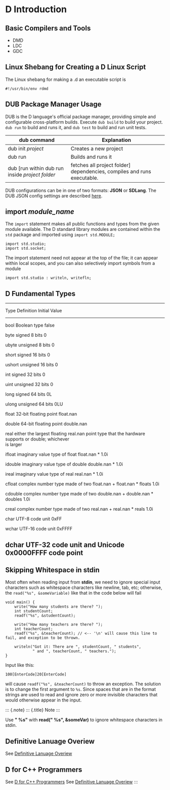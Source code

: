 D Introduction
==============

Basic Compilers and Tools
-------------------------

* DMD
* LDC
* GDC


Linux Shebang for Creating a D Linux Script
-------------------------------------------

The Linux shebang for making a .d an executable script is

``` {.bash}
#!/usr/bin/env rdmd
```

DUB Package Manager Usage
-------------------------

DUB is the D language\'s official package manager, providing simple and
configurable cross-platform builds. Execute `dub build` to build your
project. `dub run` to build and runs it, and `dub test` to build and run
unit tests.

|dub command|Explanation|
|-----------|-----------|
|dub init *project*|Creates a new project|
|dub run|Builds and runs it|
|dub \[run within dub run inside *project folder*|fetches all project folder\] dependencies, compiles and runs executable.|

DUB configurations can be in one of two formats: **JSON** or **SDLang**. The DUB JSON config settings are described
[here](https://dub.pm/getting_started).

import *module\_name*
---------------------

The `import` statement makes all public functions and types from the
given module available. The D standard library modules are contained
within the `std` package and imported using `import std.MODULE;`

``` {.d}
import std.studio;
import std.socket;
```

The import statement need not appear at the top of the file; it can
appear within local scopes, and you can also selectively import symbols
from a module

``` {.d}
import std.studio : writeln, writefln;
```

D Fundamental Types
-------------------

  ------------------------------------------------------------------------
  Type          Definition                      Initial Value
  ------------- ------------------------------- --------------------------
  bool          Boolean type                    false

  byte          signed 8 bits                   0

  ubyte         unsigned 8 bits                 0

  short         signed 16 bits                  0

  ushort        unsigned 16 bits                0

  int           signed 32 bits                  0

  uint          unsigned 32 bits                0

  long          signed 64 bits                  0L

  ulong         unsigned 64 bits                0LU

  float         32-bit floating point           float.nan

  double        64-bit floating point           double.nan

  real          either the largest floating     real.nan
                point type that the hardware    
                supports or double; whichever   
                is larger                       

  ifloat        imaginary value type of float   float.nan \* 1.0i

  idouble       imaginary value type of double  double.nan \* 1.0i

  ireal         imaginary value type of real    real.nan \* 1.0i

  cfloat        complex number type made of two float.nan + float.nan \*
                floats                          1.0i

  cdouble       complex number type made of two double.nan + double.nan \*
                doubles                         1.0i

  creal         complex number type made of two real.nan + real.nan \*
                reals                           1.0i

  char          UTF-8 code unit                 0xFF

  wchar         UTF-16 code unit                0xFFFF

  dchar         UTF-32 code unit and Unicode    0x0000FFFF
                code point                      
  ------------------------------------------------------------------------

Skipping Whitespace in stdin
----------------------------

Most often when reading input from **stdin**, we need to ignore special
input characters such as whitespace characters like newline, tab, etc;
otherwise, the `read("%s", &someVariable)` like that in the code below
will fail

``` {.d}
void main() {
    write("How many students are there? ");
    int studentCount;
    readf("%s", &studentCount);

    write("How many teachers are there? ");
    int teacherCount;
    readf("%s", &teacherCount); // <-- '\n' will cause this line to fail, and exception to be thrown.

    writeln("Got it: There are ", studentCount, " students",
            " and ", teacherCount, " teachers.");
}
```

Input like this:

    100[EnterCode]20[EnterCode]

will cause `readf("%s", &teacherCount)` to throw an exception. The
solution is to change the first argument to `%s`. Since spaces that are
in the format strings are used to read and ignore zero or more invisible
characters that would otherwise appear in the input.

::: {.note}
::: {.title}
Note
:::

Use **\" %s\"** with **read(\" %s\", &someVar)** to ignore whitespace
characters in stdin.

## Definitive Lanuage Overiew

See [Definitive Lanuage Overiew](https://dlang.org/comparison.html)

## D for C++ Programmers

See [D for C++ Programmers](https://wiki.dlang.org/Programming_in_D_for_C%2B%2B_Programmers)
See [Definitive Lanuage Overiew](https://dlang.org/comparison.html)
:::
